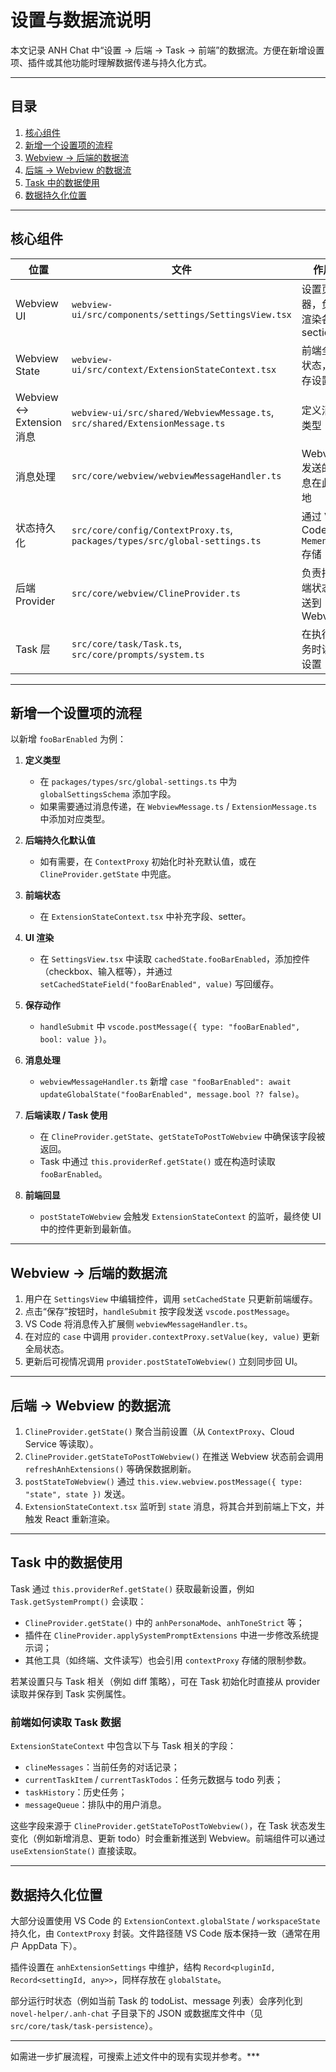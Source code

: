# 设置与数据流说明

本文记录 ANH Chat 中“设置 → 后端 → Task → 前端”的数据流。方便在新增设置项、插件或其他功能时理解数据传递与持久化方式。

---

## 目录
1. [核心组件](#核心组件)
2. [新增一个设置项的流程](#新增一个设置项的流程)
3. [Webview → 后端的数据流](#webview--后端的数据流)
4. [后端 → Webview 的数据流](#后端--webview-的数据流)
5. [Task 中的数据使用](#task-中的数据使用)
6. [数据持久化位置](#数据持久化位置)

---

## 核心组件

| 位置 | 文件 | 作用 |
| --- | --- | --- |
| Webview UI | `webview-ui/src/components/settings/SettingsView.tsx` | 设置页容器，负责渲染各个 section |
| Webview State | `webview-ui/src/context/ExtensionStateContext.tsx` | 前端全局状态，缓存设置 |
| Webview ↔ Extension 消息 | `webview-ui/src/shared/WebviewMessage.ts`, `src/shared/ExtensionMessage.ts` | 定义消息类型 |
| 消息处理 | `src/core/webview/webviewMessageHandler.ts` | Webview 发送的消息在此落地 |
| 状态持久化 | `src/core/config/ContextProxy.ts`, `packages/types/src/global-settings.ts` | 通过 VS Code `Memento` 存储 |
| 后端 Provider | `src/core/webview/ClineProvider.ts` | 负责把后端状态推送到 Webview |
| Task 层 | `src/core/task/Task.ts`, `src/core/prompts/system.ts` | 在执行任务时读取设置 |

---

## 新增一个设置项的流程

以新增 `fooBarEnabled` 为例：

1. **定义类型**  
   * 在 `packages/types/src/global-settings.ts` 中为 `globalSettingsSchema` 添加字段。  
   * 如果需要通过消息传递，在 `WebviewMessage.ts` / `ExtensionMessage.ts` 中添加对应类型。

2. **后端持久化默认值**  
   * 如有需要，在 `ContextProxy` 初始化时补充默认值，或在 `ClineProvider.getState` 中兜底。

3. **前端状态**  
   * 在 `ExtensionStateContext.tsx` 中补充字段、setter。

4. **UI 渲染**  
   * 在 `SettingsView.tsx` 中读取 `cachedState.fooBarEnabled`，添加控件（checkbox、输入框等），并通过 `setCachedStateField("fooBarEnabled", value)` 写回缓存。

5. **保存动作**  
   * `handleSubmit` 中 `vscode.postMessage({ type: "fooBarEnabled", bool: value })`。

6. **消息处理**  
   * `webviewMessageHandler.ts` 新增 `case "fooBarEnabled": await updateGlobalState("fooBarEnabled", message.bool ?? false)`。

7. **后端读取 / Task 使用**  
   * 在 `ClineProvider.getState`、`getStateToPostToWebview` 中确保该字段被返回。  
   * Task 中通过 `this.providerRef.getState()` 或在构造时读取 `fooBarEnabled`。

8. **前端回显**  
   * `postStateToWebview` 会触发 `ExtensionStateContext` 的监听，最终使 UI 中的控件更新到最新值。

---

## Webview → 后端的数据流

1. 用户在 `SettingsView` 中编辑控件，调用 `setCachedState` 只更新前端缓存。
2. 点击“保存”按钮时，`handleSubmit` 按字段发送 `vscode.postMessage`。
3. VS Code 将消息传入扩展侧 `webviewMessageHandler.ts`。
4. 在对应的 `case` 中调用 `provider.contextProxy.setValue(key, value)` 更新全局状态。
5. 更新后可视情况调用 `provider.postStateToWebview()` 立刻同步回 UI。

---

## 后端 → Webview 的数据流

1. `ClineProvider.getState()` 聚合当前设置（从 `ContextProxy`、Cloud Service 等读取）。
2. `ClineProvider.getStateToPostToWebview()` 在推送 Webview 状态前会调用 `refreshAnhExtensions()` 等确保数据刷新。
3. `postStateToWebview()` 通过 `this.view.webview.postMessage({ type: "state", state })` 发送。
4. `ExtensionStateContext.tsx` 监听到 `state` 消息，将其合并到前端上下文，并触发 React 重新渲染。

---

## Task 中的数据使用

Task 通过 `this.providerRef.getState()` 获取最新设置，例如 `Task.getSystemPrompt()` 会读取：

* `ClineProvider.getState()` 中的 `anhPersonaMode`、`anhToneStrict` 等；
* 插件在 `ClineProvider.applySystemPromptExtensions` 中进一步修改系统提示词；
* 其他工具（如终端、文件读写）也会引用 `contextProxy` 存储的限制参数。

若某设置只与 Task 相关（例如 diff 策略），可在 Task 初始化时直接从 provider 读取并保存到 Task 实例属性。

### 前端如何读取 Task 数据

`ExtensionStateContext` 中包含以下与 Task 相关的字段：

* `clineMessages`：当前任务的对话记录；
* `currentTaskItem` / `currentTaskTodos`：任务元数据与 todo 列表；
* `taskHistory`：历史任务；
* `messageQueue`：排队中的用户消息。

这些字段来源于 `ClineProvider.getStateToPostToWebview()`，在 Task 状态发生变化（例如新增消息、更新 todo）时会重新推送到 Webview。前端组件可以通过 `useExtensionState()` 直接读取。

---

## 数据持久化位置

大部分设置使用 VS Code 的 `ExtensionContext.globalState` / `workspaceState` 持久化，由 `ContextProxy` 封装。文件路径随 VS Code 版本保持一致（通常在用户 AppData 下）。

插件设置在 `anhExtensionSettings` 中维护，结构 `Record<pluginId, Record<settingId, any>>`，同样存放在 `globalState`。

部分运行时状态（例如当前 Task 的 todoList、message 列表）会序列化到 `novel-helper/.anh-chat` 子目录下的 JSON 或数据库文件中（见 `src/core/task/task-persistence`）。

---

如需进一步扩展流程，可搜索上述文件中的现有实现并参考。***

